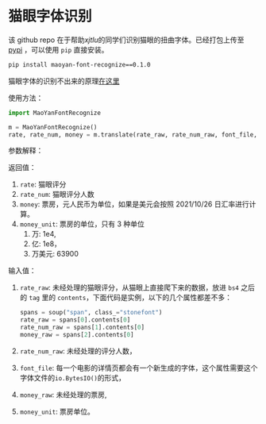 # 猫眼字体识别

该 github repo 在于帮助*xjtlu*的同学们识别猫眼的扭曲字体。已经打包上传至 [pypi](https://pypi.org/project/maoyan-font-recognize) ，可以使用 `pip` 直接安装。

```sh
pip install maoyan-font-recognize==0.1.0
```

猫眼字体的识别不出来的原理[在这里]()

使用方法：

```python
import MaoYanFontRecognize

m = MaoYanFontRecognize()
rate, rate_num, money = m.translate(rate_raw, rate_num_raw, font_file, money_raw= -1, money_unit=1)

```

参数解释：

返回值：

1. `rate`: 猫眼评分
2. `rate_num`: 猫眼评分人数
3. `money`: 票房，元人民币为单位，如果是美元会按照 2021/10/26 日汇率进行计算。
4. `money_unit`: 票房的单位，只有 3 种单位
   1. 万: 1e4,
   2. 亿: 1e8，
   3. 万美元: 63900

输入值：

1. `rate_raw`: 未经处理的猫眼评分，从猫眼上直接爬下来的数据，放进 `bs4` 之后的 `tag` 里的 `contents`，下面代码是实例，以下的几个属性都差不多：

    ```python
    spans = soup("span", class_="stonefont")
    rate_raw = spans[0].contents[0]
    rate_num_raw = spans[1].contents[0]
    money_raw = spans[2].contents[0]
    ```

3. `rate_num_raw`: 未经处理的评分人数，
4. `font_file`: 每一个电影的详情页都会有一个新生成的字体，这个属性需要这个字体文件的`io.BytesIO()`的形式，
5. `money_raw`: 未经处理的票房, 
6. `money_unit`: 票房单位。
